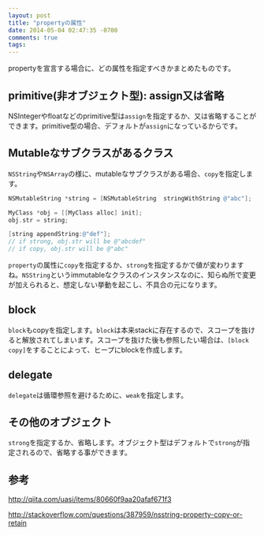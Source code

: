 ```yaml
---
layout: post
title: "propertyの属性"
date: 2014-05-04 02:47:35 -0700
comments: true
tags:
---
```


propertyを宣言する場合に、どの属性を指定すべきかまとめたものです。

<!--more-->

## primitive(非オブジェクト型): assign又は省略
NSIntegerやfloatなどのprimitive型は`assign`を指定するか、又は省略することができます。primitive型の場合、デフォルトが`assign`になっているからです。

## Mutableなサブクラスがあるクラス
`NSString`や`NSArray`の様に、mutableなサブクラスがある場合、`copy`を指定します。

```objective-c
NSMutableString *string = [NSMutableString  stringWithString @"abc"];

MyClass *obj = [[MyClass alloc] init];
obj.str = string;

[string appendString:@"def"];
// if strong, obj.str will be @"abcdef"
// if copy, obj.str will be @"abc"
```

`property`の属性に`copy`を指定するか、`strong`を指定するかで値が変わりますね。`NSString`というimmutableなクラスのインスタンスなのに、知らぬ所で変更が加えられると、想定しない挙動を起こし、不具合の元になります。

## block
`block`もcopyを指定します。`block`は本来stackに存在するので、スコープを抜けると解放されてしまいます。スコープを抜けた後も参照したい場合は、`[block copy]`をすることによって、ヒープにblockを作成します。

## delegate
`delegate`は循環参照を避けるために、`weak`を指定します。

## その他のオブジェクト
`strong`を指定するか、省略します。オブジェクト型はデフォルトで`strong`が指定されるので、省略する事ができます。


## 参考
http://qiita.com/uasi/items/80660f9aa20afaf671f3

http://stackoverflow.com/questions/387959/nsstring-property-copy-or-retain
